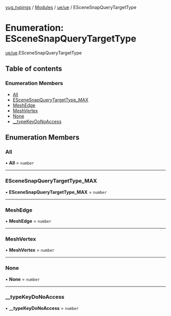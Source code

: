 [yug_typings](../README.md) / [Modules](../modules.md) / [ue/ue](../modules/ue_ue.md) / ESceneSnapQueryTargetType

# Enumeration: ESceneSnapQueryTargetType

[ue/ue](../modules/ue_ue.md).ESceneSnapQueryTargetType

## Table of contents

### Enumeration Members

- [All](ue_ue.ESceneSnapQueryTargetType.md#all)
- [ESceneSnapQueryTargetType\_MAX](ue_ue.ESceneSnapQueryTargetType.md#escenesnapquerytargettype_max)
- [MeshEdge](ue_ue.ESceneSnapQueryTargetType.md#meshedge)
- [MeshVertex](ue_ue.ESceneSnapQueryTargetType.md#meshvertex)
- [None](ue_ue.ESceneSnapQueryTargetType.md#none)
- [\_\_typeKeyDoNoAccess](ue_ue.ESceneSnapQueryTargetType.md#__typekeydonoaccess)

## Enumeration Members

### All

• **All** = `number`

___

### ESceneSnapQueryTargetType\_MAX

• **ESceneSnapQueryTargetType\_MAX** = `number`

___

### MeshEdge

• **MeshEdge** = `number`

___

### MeshVertex

• **MeshVertex** = `number`

___

### None

• **None** = `number`

___

### \_\_typeKeyDoNoAccess

• **\_\_typeKeyDoNoAccess** = `number`
